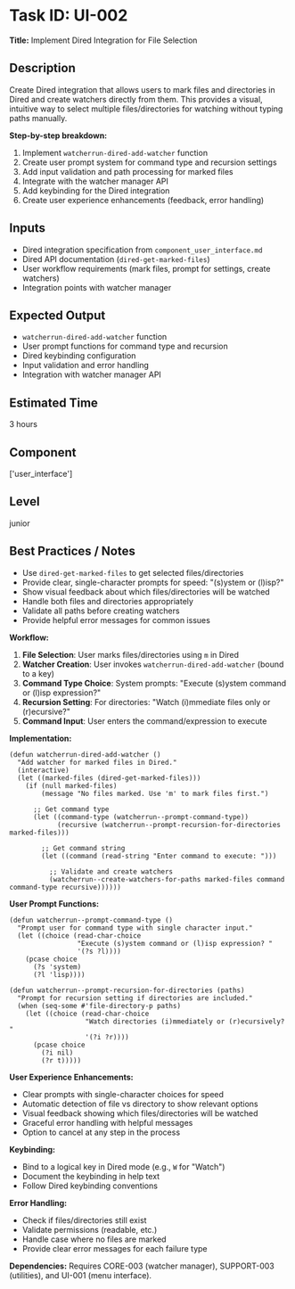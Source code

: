 # Task ID: UI-002

**Title:** Implement Dired Integration for File Selection

## Description
Create Dired integration that allows users to mark files and directories in Dired and create watchers directly from them. This provides a visual, intuitive way to select multiple files/directories for watching without typing paths manually.

**Step-by-step breakdown:**
1. Implement `watcherrun-dired-add-watcher` function
2. Create user prompt system for command type and recursion settings
3. Add input validation and path processing for marked files
4. Integrate with the watcher manager API
5. Add keybinding for the Dired integration
6. Create user experience enhancements (feedback, error handling)

## Inputs
- Dired integration specification from `component_user_interface.md`
- Dired API documentation (`dired-get-marked-files`)
- User workflow requirements (mark files, prompt for settings, create watchers)
- Integration points with watcher manager

## Expected Output
- `watcherrun-dired-add-watcher` function
- User prompt functions for command type and recursion
- Dired keybinding configuration
- Input validation and error handling
- Integration with watcher manager API

## Estimated Time
3 hours

## Component
['user_interface']

## Level
junior

## Best Practices / Notes
- Use `dired-get-marked-files` to get selected files/directories
- Provide clear, single-character prompts for speed: "(s)ystem or (l)isp?"
- Show visual feedback about which files/directories will be watched
- Handle both files and directories appropriately
- Validate all paths before creating watchers
- Provide helpful error messages for common issues

**Workflow:**
1. **File Selection**: User marks files/directories using `m` in Dired
2. **Watcher Creation**: User invokes `watcherrun-dired-add-watcher` (bound to a key)
3. **Command Type Choice**: System prompts: "Execute (s)ystem command or (l)isp expression?"
4. **Recursion Setting**: For directories: "Watch (i)mmediate files only or (r)ecursive?"
5. **Command Input**: User enters the command/expression to execute

**Implementation:**
```elisp
(defun watcherrun-dired-add-watcher ()
  "Add watcher for marked files in Dired."
  (interactive)
  (let ((marked-files (dired-get-marked-files)))
    (if (null marked-files)
        (message "No files marked. Use 'm' to mark files first.")
      
      ;; Get command type
      (let ((command-type (watcherrun--prompt-command-type))
            (recursive (watcherrun--prompt-recursion-for-directories marked-files)))
        
        ;; Get command string
        (let ((command (read-string "Enter command to execute: ")))
          
          ;; Validate and create watchers
          (watcherrun--create-watchers-for-paths marked-files command command-type recursive))))))
```

**User Prompt Functions:**
```elisp
(defun watcherrun--prompt-command-type ()
  "Prompt user for command type with single character input."
  (let ((choice (read-char-choice 
                 "Execute (s)ystem command or (l)isp expression? " 
                 '(?s ?l))))
    (pcase choice
      (?s 'system)
      (?l 'lisp))))

(defun watcherrun--prompt-recursion-for-directories (paths)
  "Prompt for recursion setting if directories are included."
  (when (seq-some #'file-directory-p paths)
    (let ((choice (read-char-choice
                   "Watch directories (i)mmediately or (r)ecursively? "
                   '(?i ?r))))
      (pcase choice
        (?i nil)
        (?r t)))))
```

**User Experience Enhancements:**
- Clear prompts with single-character choices for speed
- Automatic detection of file vs directory to show relevant options
- Visual feedback showing which files/directories will be watched
- Graceful error handling with helpful messages
- Option to cancel at any step in the process

**Keybinding:**
- Bind to a logical key in Dired mode (e.g., `W` for "Watch")
- Document the keybinding in help text
- Follow Dired keybinding conventions

**Error Handling:**
- Check if files/directories still exist
- Validate permissions (readable, etc.)
- Handle case where no files are marked
- Provide clear error messages for each failure type

**Dependencies:** Requires CORE-003 (watcher manager), SUPPORT-003 (utilities), and UI-001 (menu interface).

